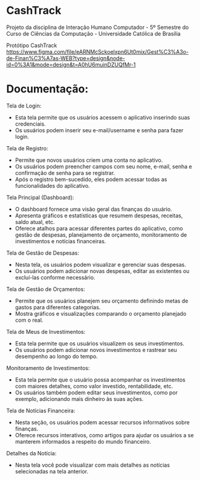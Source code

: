 # CashTrack
Projeto da disciplina de Interação Humano Computador - 5º Semestre do Curso de Ciências da Computação - Universidade Católica de Brasília

Protótipo CashTrack
https://www.figma.com/file/eARNMcSckoelxpn6Ut0mix/Gest%C3%A3o-de-Finan%C3%A7as-WEB?type=design&node-id=0%3A1&mode=design&t=A0hU6muinDZUQfMr-1

# Documentação:

Tela de Login:
- Esta tela permite que os usuários acessem o aplicativo inserindo suas credenciais.
- Os usuários podem inserir seu e-mail/username e senha para fazer login.

Tela de Registro:
- Permite que novos usuários criem uma conta no aplicativo.
- Os usuários podem preencher campos com seu nome, e-mail, senha e confirmação de senha para se registrar.
- Após o registro bem-sucedido, eles podem acessar todas as funcionalidades do aplicativo.

Tela Principal (Dashboard):
- O dashboard fornece uma visão geral das finanças do usuário.
- Apresenta gráficos e estatísticas que resumem despesas, receitas, saldo atual, etc.
- Oferece atalhos para acessar diferentes partes do aplicativo, como gestão de despesas, planejamento de orçamento, monitoramento de investimentos e notícias financeiras.

Tela de Gestão de Despesas:
- Nesta tela, os usuários podem visualizar e gerenciar suas despesas.
- Os usuários podem adicionar novas despesas, editar as existentes ou excluí-las conforme necessário.

Tela de Gestão de Orçamentos:
- Permite que os usuários planejem seu orçamento definindo metas de gastos para diferentes categorias.
- Mostra gráficos e visualizações comparando o orçamento planejado com o real.

Tela de Meus de Investimentos:
- Esta tela permite que os usuários visualizem os seus investimentos.
- Os usuários podem adicionar novos investimentos e rastrear seu desempenho ao longo do tempo.

Monitoramento de Investimentos:
- Esta tela permite que o usuário possa acompanhar os investimentos com maiores detalhes, como valor investido, rentabilidade, etc.
- Os usuários também podem editar seus investimentos, como por exemplo, adicionando mais dinheiro às suas ações.

Tela de Notícias Financeira:
- Nesta seção, os usuários podem acessar recursos informativos sobre finanças.
- Oferece recursos interativos, como artigos para ajudar os usuários a se manterem informados a respeito do mundo financeiro.

Detalhes da Notícia:
- Nesta tela você pode visualizar com mais detalhes as notícias selecionadas na tela anterior.

